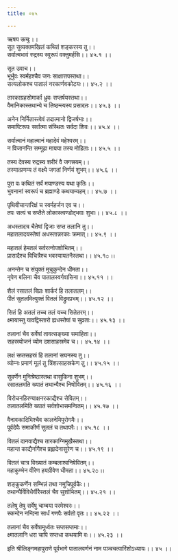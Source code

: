 ```yaml
---
title: ०४५

---
```

ऋषय ऊचुः।।  
सूत सुव्यक्तमखिलं कथितं शङ्करस्य तु।।  
सर्वात्मभावं रुद्रस्य स्वुरूपं वक्तुमर्हसि।। ४५.१ ।।  
  
सूत उवाच।।  
भूर्भुवः स्वर्महश्चैव जनः साक्षात्तपस्तथा।।  
सत्यलोकश्च पातालं नरकार्णवकोटयः।। ४५.२ ।।  
  
तारकाग्रहसोमार्का ध्रुवः सप्तर्षयस्तथा।।  
वैमानिकास्तथान्ये च तिष्ठन्त्यस्य प्रसादतः।। ४५.३ ।।  
  
अनेन निर्मितास्त्वेवं तदात्मानो द्विजर्षभाः।।  
समाष्टिरूपः सर्वात्मा संस्थितः सर्वदा शिवः।। ४५.४ ।।  
  
सर्वात्मानं महात्मानं महादेवं महेश्वरम्।।  
न विजानन्ति सम्मूढा मायया तस्य मोहिताः।। ४५.५ ।।  
  
तस्य देवस्य रुद्रस्य शरीरं वै जगत्त्रयम्।।  
तस्मात्प्रणम्य तं वक्ष्ये जगतां निर्णयं शुभम्।। ४५.६ ।।  
  
पुरा वः कथितं सर्वं मयाण्डस्य यथा कृतिः।।  
भुवनानां स्वरूपं च ब्रह्माण्डे कथयाम्यहम्।। ४५.७ ।।  
  
पृथिवीचान्तरिक्षं च स्वर्महर्जन एव च।।  
तपः सत्यं च सप्तैते लोकास्त्वण्डोद्भवाः शुभाः।। ४५.८ ।।  
  
अधस्तादत्र चैतेषां द्विजाः सप्त तलानि तु।।  
महातलादयस्तेषां अधस्तान्नरकाः क्रमात्।। ४५.९ ।।  
  
महातलं हेमतलं सर्वरत्नोपशोभितम्।।  
प्रासादैश्च विचित्रैश्च भवस्यायतनैस्तथा।। ४५.१೦ ।।  
  
अनन्तेन च संयुक्तं मुचुकुन्देन धीमता।।  
नृपेण बलिना चैव पातालस्वर्गवासिना।। ४५.११ ।।  
  
शैलं रसातलं विप्राः शार्करं हि तलातलम्।।  
पीतं सुतलमित्युक्तं वितलं विद्रुमप्रभम्।। ४५.१२ ।।  
  
सितं हि अतलं तच्च तलं यच्च सितेतरम्।।  
क्ष्मायास्तु यावद्विस्तारो ह्यधस्तेषां च सुव्रताः।। ४५.१३ ।।  
  
तलानां चैव सर्वेषां तावत्सङ्ख्या समाहिता।।  
सहस्रयोजनं व्योम दशसाहस्रमेव च।। ४५.१४ ।।  
  
लक्षं सप्तसहस्रं हि तलानां सघनस्य तु।।  
व्योम्नः प्रमाणं मूलं तु त्रिंशत्साहस्रकेण तु।। ४५.१५ ।।  
  
सुवर्णेन मुनिश्रेष्ठास्तथा वासुकिना शुभम्।।  
रसातलमति ख्यातं तथान्यैश्च निषोवितम्।। ४५.१६ ।।  
  
विरोचनहिरण्याक्षनरकाद्यैश्च सेवितम्।।  
तलातलमिति ख्यातं सर्वशोभासमन्वितम्।। ४५.१७ ।।  
  
वैनावकादिभिश्चैव कालनेमिपुरोगमैः।।  
पूर्वदेवैः समाकीर्णं सुतलं च तथापरैः।। ४५.१८ ।।  
  
वितलं दानवाद्यैश्च तारकाग्निमुखैस्तथा।।  
महान्त काद्यैर्नागैश्च प्रह्लादेनासुरेण च।। ४५.१९ ।।  
  
वितलं चात्र विख्यातं कम्बलाश्वनिषेवितम्।।  
महाकुम्भेन वीरेण हयग्रीवेण धीमता।। ४५.२೦ ।।  
  
शङ्कुकर्णेन सम्भिन्नं तथा नमुचिपूर्वकैः।।  
तथान्यैर्विविधैर्वीरैस्तलं चैव सुशोभितम्।। ४५.२१ ।।  
  
तलेषु तेषु सर्वेषु चाम्बया परमेश्वरः।।  
स्कन्देन नन्दिना सार्धं गणपैः सर्वतो वृतः।। ४५.२२ ।।  
  
तलानां चैव सर्वेषामूर्ध्वतः सप्तसप्तमाः।।  
क्ष्मातलानि धरा चापि सप्तधा कथयामि वः।। ४५.२३ ।।  
  
इति श्रीलिङ्गमहापुराणे पूर्वभागे पातालवर्णनं नाम पञ्चचत्वारिंशोऽध्यायः।। ४५ ।।